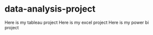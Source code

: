 # data-analysis-project
Here is my tableau project
Here is my excel project
Here is my power bi project
